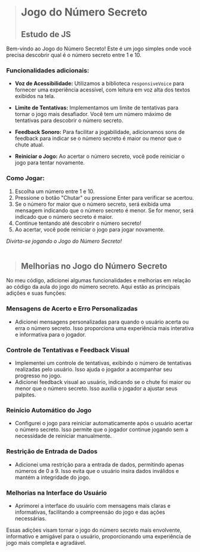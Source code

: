># Jogo do Número Secreto
>## Estudo de JS

Bem-vindo ao Jogo do Número Secreto! Este é um jogo simples onde você precisa descobrir qual é o número secreto entre 1 e 10.

### Funcionalidades adicionais:

- **Voz de Acessibilidade:** Utilizamos a biblioteca `responsiveVoice` para fornecer uma experiência acessível, com leitura em voz alta dos textos exibidos na tela.

- **Limite de Tentativas:** Implementamos um limite de tentativas para tornar o jogo mais desafiador. Você tem um número máximo de tentativas para descobrir o número secreto.

- **Feedback Sonoro:** Para facilitar a jogabilidade, adicionamos sons de feedback para indicar se o número secreto é maior ou menor que o chute atual.

- **Reiniciar o Jogo:** Ao acertar o número secreto, você pode reiniciar o jogo para tentar novamente.

### Como Jogar:

1. Escolha um número entre 1 e 10.
2. Pressione o botão "Chutar" ou pressione Enter para verificar se acertou.
3. Se o número for maior que o número secreto, será exibida uma mensagem indicando que o número secreto é menor. Se for menor, será indicado que o número secreto é maior.
4. Continue tentando até descobrir o número secreto!
5. Ao acertar, você pode reiniciar o jogo para jogar novamente.

*Divirta-se jogando o Jogo do Número Secreto!*
<br>
<br>
>## Melhorias no Jogo do Número Secreto

No meu código, adicionei algumas funcionalidades e melhorias em relação ao código da aula do jogo do número secreto. Aqui estão as principais adições e suas funções:

### Mensagens de Acerto e Erro Personalizadas

- Adicionei mensagens personalizadas para quando o usuário acerta ou erra o número secreto. Isso proporciona uma experiência mais interativa e informativa para o jogador.

### Controle de Tentativas e Feedback Visual

- Implementei um controle de tentativas, exibindo o número de tentativas realizadas pelo usuário. Isso ajuda o jogador a acompanhar seu progresso no jogo.
- Adicionei feedback visual ao usuário, indicando se o chute foi maior ou menor que o número secreto. Isso auxilia o jogador a ajustar seus palpites.

### Reinício Automático do Jogo

- Configurei o jogo para reiniciar automaticamente após o usuário acertar o número secreto. Isso permite que o jogador continue jogando sem a necessidade de reiniciar manualmente.

### Restrição de Entrada de Dados

- Adicionei uma restrição para a entrada de dados, permitindo apenas números de 0 a 9. Isso evita que o usuário insira dados inválidos e mantém a integridade do jogo.

### Melhorias na Interface do Usuário

- Aprimorei a interface do usuário com mensagens mais claras e informativas, facilitando a compreensão do jogo e das ações necessárias.

Essas adições visam tornar o jogo do número secreto mais envolvente, informativo e amigável para o usuário, proporcionando uma experiência de jogo mais completa e agradável.
